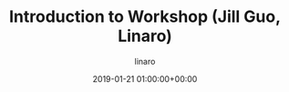 ---
author: linaro
categories:
- events
- workshop
- arm-hpc-2019
comments: false
event: arm-hpc-2019
date: '2019-01-21 01:00:00+00:00'
image:
  featured: true
  path: /assets/images/content/hpc-asia-2019-share-image.png
layout: resource-post
title: 'Introduction to Workshop (Jill Guo, Linaro)'
speakers:
- biography: '""'
  company: Linaro
  job-title: 
  name: Jill Guo
youtube_video_url: https://s3.amazonaws.com/static-linaro-org/event-resources/arm-hpc-2019/videos/1.+Introduction+to+workshop+(Jill+Guo%2C+Linaro).mp4
amazon_s3_presentation_url: https://s3.amazonaws.com/static-linaro-org/event-resources/arm-hpc-2019/slides/1.+Introduction+to+workshop+(Jill+Guo%2C+Linaro).pdf
---
